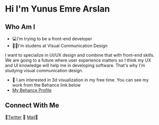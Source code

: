 # Hi I'm Yunus Emre Arslan

## Who Am I
* 💻I'm trying to be a front-end developer
* 👨‍🎓I'm studens at Visual Communication Design

I want to specialize in UI/UX design and combine that with front-end skills. We are going to a future where user experience matters so I think my UX and UI knowledge will help me in developing software. That's why I'm studying visual communication design.
* 🎨 I am interested in 3d visualization in my free time. You can see my work from the Behance link below
* [My Behance Profile](https://www.behance.net/yyunusearslan)

## Connect With Me
🔶[Twitter](https://twitter.com/earslanyunus) 🔶    [Mail](yyunus.earslan@gmail.com)🔶
